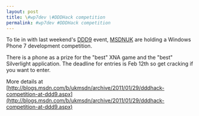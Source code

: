 ```yaml
---
layout: post
title: \#wp7dev \#DDDHack competition
permalink: #wp7dev #DDDHack competition
---
```


To tie in with last weekend's [DDD9](http://developerdeveloperdeveloper.com/ddd9/) event, [MSDNUK](http://blogs.msdn.com/b/ukmsdn/) are holding a Windows Phone 7 development competition.

There is a phone as a prize for the "best" XNA game and the "best" Silverlight application. The deadline for entries is Feb 12th so get cracking if you want to enter.

More details at [http://blogs.msdn.com/b/ukmsdn/archive/2011/01/29/dddhack-competition-at-ddd9.aspx](http://blogs.msdn.com/b/ukmsdn/archive/2011/01/29/dddhack-competition-at-ddd9.aspx)
